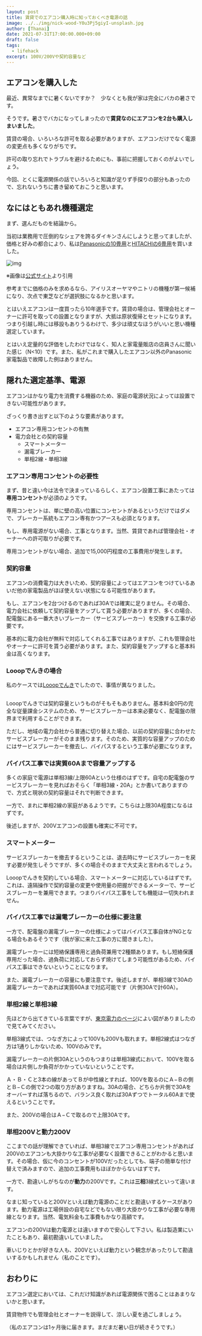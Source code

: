 ```yaml
---
layout: post
title: 賃貸でのエアコン購入時に知っておくべき電源の話
image: ../../img/nick-wood-Y0u3Pj5giyI-unsplash.jpg
author: [Thanai]
date: 2021-07-31T17:00:00.000+09:00
draft: false
tags:
  - lifehack
excerpt: 100V/200Vや契約容量など
---
```


## エアコンを購入した

最近、異常なまでに暑くないですか？　少なくとも我が家は完全にバカの暑さです。

そうです。暑さでバカになってしまったので**賃貸なのにエアコンを2台も購入しまいました**。

賃貸の場合、いろいろな許可を取る必要がありますが、エアコンだけでなく電源の変更点も多くなりがちです。

許可の取り忘れでトラブルを避けるためにも、事前に把握しておくのがよいでしょう。

今回、とくに電源関係の話でいろいろと知識が足りず手探りの部分もあったので、忘れないうちに書き留めておこうと思います。

## なにはともあれ機種選定

まず、選んだものを結論から。

当初は業務用で圧倒的なシェアを誇るダイキンさんにしようと思ってましたが、価格と好みの都合により、私は[Panasonicの10畳用][10]と[HITACHIの6畳用][6]を買いました。

[10]: https://amzn.to/3A8Hw67
[6]: https://amzn.to/3zUtrci

![img](../../img/1428428397637.jpg)

※画像は[公式サイト][55]より引用

[55]: https://panasonic.jp/aircon/housing/p-db/CS-281DJS.html

参考までに価格のみを求めるなら、アイリスオーヤマやニトリの機種が第一候補になり、次点で東芝などが選択肢になるかと思います。

とはいえエアコンは一度買ったら10年選手です。賃貸の場合は、管理会社とオーナーに許可を取っての設置となりますが、大抵は原状復帰とセットになります。つまり引越し時には移設もありうるわけで、多少は頑丈なほうがいいと思い機種選定しています。

とはいえ定量的な評価をしたわけではなく、知人と家電量販店の店員さんに聞いた感じ（N<10）です。また、私がこれまで購入したエアコン以外のPanasonic家電製品で故障した例はありません。

## 隠れた選定基準、電源

エアコンはかなり電力を消費する機器のため、家庭の電源状況によっては設置できない可能性があります。

ざっくり書き出すと以下のような要素があります。

- エアコン専用コンセントの有無
- 電力会社との契約容量
  - スマートメーター
  - 漏電ブレーカー
  - 単相2線・単相3線

### エアコン専用コンセントの必要性

まず、昔と違い今は法令で決まっているらしく、エアコン設置工事にあたっては**専用コンセント**が必須のようです。

専用コンセントは、単に壁の高い位置にコンセントがあるというだけではダメで、ブレーカー系統もエアコン専有かつアースも必須となります。

もし、専用電源がない場合、工事となります。当然、賃貸であれば管理会社・オーナーへの許可取りが必要です。

専用コンセントがない場合、追加で15,000円程度の工事費用が発生します。

### 契約容量

エアコンの消費電力は大きいため、契約容量によってはエアコンをつけているあいだ他の家電製品がほぼ使えない状態になる可能性があります。

もし、エアコンを2台つけるのであれば30Aでは確実に足りません。その場合、電力会社に依頼して契約容量をアップして貰う必要がありますが、多くの場合、配電盤にある一番大きいブレーカー（サービスブレーカー）を交換する工事が必要です。

基本的に電力会社が無料で対応してくれる工事ではありますが、これも管理会社やオーナーに許可を貰う必要があります。また、契約容量をアップすると基本料金は高くなります。

### Looopでんきの場合

私のケースでは<a href="https://px.a8.net/svt/ejp?a8mat=3HGPJ1+7WL9HE+4H9U+5YRHE" rel="nofollow">Looopでんき</a>でしたので、事情が異なりました。

<img border="0" width="1" height="1" src="https://www13.a8.net/0.gif?a8mat=3HGPJ1+7WL9HE+4H9U+5YRHE" alt="">

Looopでんきでは契約容量というものがそもそもありません。基本料金0円の完全な従量課金システムのため、サービスブレーカーは本来必要なく、配電盤の限界まで利用することができます。

ただし、地域の電力会社から普通に切り替えた場合、以前の契約容量に合わせたサービスブレーカーがそのまま残ります。そのため、実質的な容量アップのためにはサービスブレーカーを撤去し、バイパスするという工事が必要になります。

### バイパス工事では実質60Aまで容量アップする

多くの家庭で電源は単相3線/上限60Aという仕様のはずです。自宅の配電盤のサービスブレーカーを見ればおそらく「単相3線・20A」とか書いてありますので、方式と現状の契約容量はそれで判断できます。

一方で、まれに単相2線の家庭があるようです。こちらは上限30A程度になるはずです。

後述しますが、200Vエアコンの設置も確実に不可です。

### スマートメーター

サービスブレーカーを撤去するということは、退去時にサービスブレーカーを戻す必要が発生しそうですが、多くの場合そのままで大丈夫と言われるでしょう。

Looopでんきを契約している場合、スマートメーターに対応しているはずです。これは、遠隔操作で契約容量の変更や使用量の把握ができるメーターで、サービスブレーカーを兼用できます。つまりバイパス工事をしても機能は一切失われません。

### バイパス工事では漏電ブレーカーの仕様に要注意

一方で、配電盤の漏電ブレーカーの仕様によってはバイパス工事自体がNGとなる場合もあるそうです（我が家に来た工事の方に聞きました）。

漏電ブレーカーには短絡保護専用と過負荷兼用で2種類あります。もし短絡保護専用だった場合、過負荷に対応しておらず焼けてしまう可能性があるため、バイパス工事はできないということになります。

また、漏電ブレーカーの容量にも要注意です。後述しますが、単相3線で30Aの漏電ブレーカーであれば実質60Aまで対応可能です（片側30Aで計60A）。

### 単相2線と単相3線

先ほどから出てきている言葉ですが、[東京電力のページ][99]によい図がありましたので見てみてください。

[99]: https://www.tepco.co.jp/pg/consignment/for-general/basic-knowledge/monophase.html

単相3線式では、つなぎ方によって100Vも200Vも取れます。単相2線式はつなぎ方は1通りしかないため、100Vのみです。

漏電ブレーカーの片側30Aというのもつまりは単相3線式において、100Vを取る場合は片側しか負荷がかかっていないということです。

Ａ・Ｂ・Ｃと3本の線があってＢが中性線とすれば、100Vを取るのにＡ−Ｂの側とＢ−Ｃの側で2つの取り方がありますね。30Aの場合、どちらか片側で30Aをオーバーすれば落ちるので、バランス良く取れば30Aずつでトータル60Aまで使えるということです。

また、200Vの場合はＡ−Ｃで取るので上限30Aです。

### 単相200Vと動力200V

ここまでの話が理解できていれば、単相3線でエアコン専用コンセントがあれば200Vのエアコンも大掛かりな工事が必要なく設置できることがわかると思います。その場合、仮に今のコンセントが100Vだったとしても、端子の簡単な付け替えで済みますので、追加の工事費用もほぼかからないはずです。

一方で、勘違いしがちなのが**動力**の200Vです。これは**三相**3線式といって違います。

なまじ知っていると200Vといえば動力電源のことだと勘違いするケースがあります。動力電源は工場併設の自宅などでもない限り大掛かりな工事が必要な専用線となります。当然、電気料金も工事費もかなり高額です。

エアコンの200Vは動力電源とは違いますので安心して下さい。私は製造業にいたこともあり、最初勘違いしていました。

車いじりとかが好きな人も、200Vといえば動力という観念があったりして勘違いするかもしれません（私のことです）。

## おわりに

エアコン選定においては、これだけ知識があれば電源関係で困ることはあまりないかと思います。

賃貸物件でも管理会社とオーナーを説得して、涼しい夏を過ごしましょう。

（私のエアコンは1ヶ月後に届きます。まだまだ暑い日が続きそうです。）
